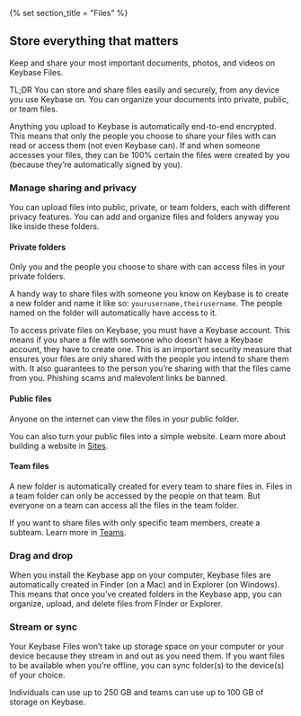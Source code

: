 {% set section_title = "Files" %}
## Store everything that matters
Keep and share your most important documents, photos, and videos on Keybase Files. 

TL;DR You can store and share files easily and securely, from any device you use Keybase on. You can organize your documents into private, public, or team files.

Anything you upload to Keybase is automatically end-to-end encrypted. This means that only the people you choose to share your files with can read or access them (not even Keybase can). If and when someone accesses your files, they can be 100% certain the files were created by you (because they’re automatically signed by you).

### Manage sharing and privacy
You can upload files into public, private, or team folders, each with different privacy features. You can add and organize files and folders anyway you like inside these folders.

#### Private folders
Only you and the people you choose to share with can access files in your private folders. 

A handy way to share files with someone you know on Keybase is to create a new folder and name it like so: `yourusername,theirusername`. The people named on the folder will automatically have access to it.

To access private files on Keybase, you must have a Keybase account. This means if you share a file with someone who doesn’t have a Keybase account, they have to create one. This is an important security measure that ensures your files are only shared with the people you intend to share them with. It also guarantees to the person you’re sharing with that the files came from you. Phishing scams and malevolent links be banned.

#### Public files
Anyone on the internet can view the files in your public folder. 

You can also turn your public files into a simple website. Learn more about building a website in [Sites](/sites).

#### Team files
A new folder is automatically created for every team to share files in. Files in a team folder can only be accessed by the people on that team. But everyone on a team can access all the files in the team folder. 

If you want to share files with only specific team members,  create a subteam. Learn more in [Teams](/teams).

### Drag and drop 
When you install the Keybase app on your computer, Keybase files are automatically created in Finder (on a Mac) and in Explorer (on Windows). This means that once you’ve created folders in the Keybase app, you can organize, upload, and delete files from Finder or Explorer. 

### Stream or sync
Your Keybase Files won’t take up storage space on your computer or your device because they stream in and out as you need them. If you want files to be available when you’re offline, you can sync folder(s) to the device(s) of your choice.

Individuals can use up to 250 GB and teams can use up to 100 GB of storage on Keybase. 







